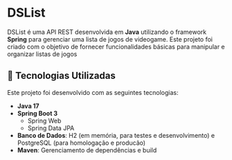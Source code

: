 # DSList

DSList é uma API REST desenvolvida em **Java** utilizando o framework **Spring** para gerenciar uma lista de jogos de videogame. Este projeto foi criado com o objetivo de fornecer funcionalidades básicas para manipular e organizar listas de jogos


## 🚀 Tecnologias Utilizadas

Este projeto foi desenvolvido com as seguintes tecnologias:

- **Java 17**  
- **Spring Boot 3**  
  - Spring Web
  - Spring Data JPA
- **Banco de Dados**: H2 (em memória, para testes e desenvolvimento) e PostgreSQL (para homologação e producão) 
- **Maven**: Gerenciamento de dependências e build  